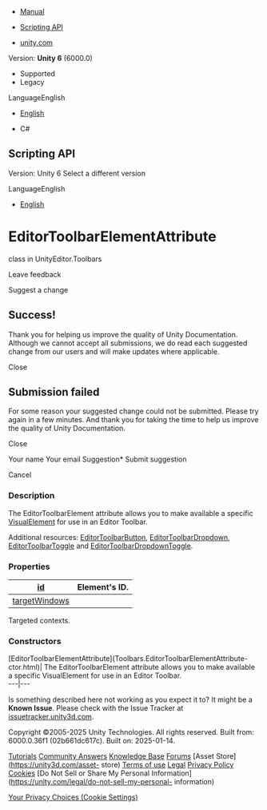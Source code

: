 [ ]()

  * [Manual](../Manual/index.html)
  * [Scripting API](../ScriptReference/index.html)

  * [unity.com](https://unity.com/)

Version: **Unity 6** (6000.0)

  * Supported
  * Legacy

LanguageEnglish

  * [English]()

  * C#

[ ](https://docs.unity3d.com)

## Scripting API

Version: Unity 6 Select a different version

LanguageEnglish

  * [English]()

# EditorToolbarElementAttribute

class in UnityEditor.Toolbars

Leave feedback

Suggest a change

## Success!

Thank you for helping us improve the quality of Unity Documentation. Although
we cannot accept all submissions, we do read each suggested change from our
users and will make updates where applicable.

Close

## Submission failed

For some reason your suggested change could not be submitted. Please <a>try
again</a> in a few minutes. And thank you for taking the time to help us
improve the quality of Unity Documentation.

Close

Your name Your email Suggestion* Submit suggestion

Cancel

[ ]()

### Description

The EditorToolbarElement attribute allows you to make available a specific
[VisualElement](UIElements.VisualElement.html) for use in an Editor Toolbar.

Additional resources:
[EditorToolbarButton](Toolbars.EditorToolbarButton.html),
[EditorToolbarDropdown](Toolbars.EditorToolbarDropdown.html),
[EditorToolbarToggle](Toolbars.EditorToolbarToggle.html) and
[EditorToolbarDropdownToggle](Toolbars.EditorToolbarDropdownToggle.html).

### Properties

[id](Toolbars.EditorToolbarElementAttribute-id.html)| Element's ID.  
---|---  
[targetWindows](Toolbars.EditorToolbarElementAttribute-targetWindows.html)|
Targeted contexts.  
  
### Constructors

[EditorToolbarElementAttribute](Toolbars.EditorToolbarElementAttribute-
ctor.html)| The EditorToolbarElement attribute allows you to make available a
specific VisualElement for use in an Editor Toolbar.  
---|---  
  
Is something described here not working as you expect it to? It might be a
**Known Issue**. Please check with the Issue Tracker at
[issuetracker.unity3d.com](https://issuetracker.unity3d.com).

Copyright ©2005-2025 Unity Technologies. All rights reserved. Built from:
6000.0.36f1 (02b661dc617c). Built on: 2025-01-14.

[Tutorials](https://unity3d.com/learn) [Community
Answers](https://answers.unity3d.com) [Knowledge
Base](https://support.unity3d.com/hc/en-us)
[Forums](https://forum.unity3d.com) [Asset Store](https://unity3d.com/asset-
store) [Terms of use](https://docs.unity3d.com/Manual/TermsOfUse.html)
[Legal](https://unity.com/legal) [Privacy
Policy](https://unity.com/legal/privacy-policy)
[Cookies](https://unity.com/legal/cookie-policy) [Do Not Sell or Share My
Personal Information](https://unity.com/legal/do-not-sell-my-personal-
information)

[Your Privacy Choices (Cookie Settings)](javascript:void\(0\);)

